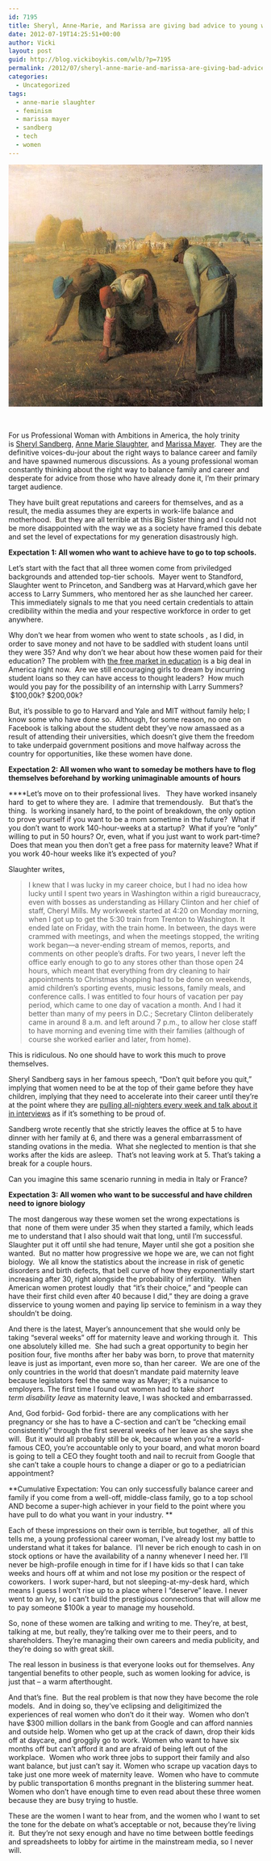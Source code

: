 ```yaml
---
id: 7195
title: Sheryl, Anne-Marie, and Marissa are giving bad advice to young women who desperately need good advice
date: 2012-07-19T14:25:51+00:00
author: Vicki
layout: post
guid: http://blog.vickiboykis.com/wlb/?p=7195
permalink: /2012/07/sheryl-anne-marie-and-marissa-are-giving-bad-advice-to-young-women-who-desperately-need-good-advice/
categories:
  - Uncategorized
tags:
  - anne-marie slaughter
  - feminism
  - marissa mayer
  - sandberg
  - tech
  - women
---
```

<p style="text-align: center;">
  <a href="https://raw.githubusercontent.com/veekaybee/wlb/gh-pages/assets/images/2012/07/750px-Millet_Gleaners.jpeg"><img class="aligncenter  wp-image-7196" title="750px-Millet_Gleaners" src="https://raw.githubusercontent.com/veekaybee/wlb/gh-pages/assets/images/2012/07/750px-Millet_Gleaners.jpeg" alt="" width="600" height="480" /></a>
</p>

&nbsp;

For us Professional Woman with Ambitions in America, the holy trinity is <a href="http://www.ted.com/talks/sheryl_sandberg_why_we_have_too_few_women_leaders.html" target="_blank">Sheryl Sandberg</a>, <a href="http://www.theatlantic.com/magazine/archive/2012/07/why-women-still-can-8217-t-have-it-all/9020/" target="_blank">Anne Marie Slaughter</a>, and <a href="http://nymag.com/daily/intel/2012/07/mayer-yahoos-new-ceo-reveals-shes-pregnant.html" target="_blank">Marissa Mayer</a>.  They are the definitive voices-du-jour about the right ways to balance career and family and have spawned numerous discussions. As a young professional woman constantly thinking about the right way to balance family and career and desperate for advice from those who have already done it, I&#8217;m their primary target audience.

They have built great reputations and careers for themselves, and as a result, the media assumes they are experts in work-life balance and motherhood.  But they are all terrible at this Big Sister thing and I could not be more disappointed with the way we as a society have framed this debate and set the level of expectations for my generation disastrously high.

**Expectation 1: All women who want to achieve have to go to top schools.**

Let&#8217;s start with the fact that all three women come from priviledged backgrounds and attended top-tier schools.  Mayer went to Standford, Slaughter went to Princeton, and Sandberg was at Harvard,which gave her access to Larry Summers, who mentored her as she launched her career.  This immediately signals to me that you need certain credentials to attain credibility within the media and your respective workforce in order to get anywhere.

Why don&#8217;t we hear from women who went to state schools , as I did, in order to save money and not have to be saddled with student loans until they were 35? And why don&#8217;t we hear about how these women paid for their education? The problem with <a href="http://blog.vickiboykis.com/wlb/2011/07/dont-major-in-history-for-the-love-of-charlemagne/" target="_blank">the free market in education</a> is a big deal in America right now.  Are we still encouraging girls to dream by incurring student loans so they can have access to thought leaders?  How much would you pay for the possibility of an internship with Larry Summers?  $100,00k? $200,00k?

But, it&#8217;s possible to go to Harvard and Yale and MIT without family help; I know some who have done so.  Although, for some reason, no one on Facebook is talking about the student debt they&#8217;ve now amassaed as a result of attending their universities, which doesn&#8217;t give them the freedom to take underpaid government positions and move halfway across the country for opportunities, like these women have done.

**Expectation 2: All women who want to someday be mothers have to flog themselves beforehand by working unimaginable amounts of hours**

****Let&#8217;s move on to their professional lives.   They have worked insanely hard  to get to where they are.  I admire that tremendously.   But that&#8217;s the thing.  Is working insanely hard, to the point of breakdown, the only option to prove yourself if you want to be a mom sometime in the future?  What if you don&#8217;t want to work 140-hour-weeks at a startup?  What if you&#8217;re &#8220;only&#8221; willing to put in 50 hours? Or, even, what if you just want to work part-time?  Does that mean you then don&#8217;t get a free pass for maternity leave? What if you work 40-hour weeks like it&#8217;s expected of you?

Slaughter writes,

> I knew that I was lucky in my career choice, but I had no idea how lucky until I spent two years in Washington within a rigid bureaucracy, even with bosses as understanding as Hillary Clinton and her chief of staff, Cheryl Mills. My workweek started at 4:20 on Monday morning, when I got up to get the 5:30 train from Trenton to Washington. It ended late on Friday, with the train home. In between, the days were crammed with meetings, and when the meetings stopped, the writing work began—a never-ending stream of memos, reports, and comments on other people’s drafts. For two years, I never left the office early enough to go to any stores other than those open 24 hours, which meant that everything from dry cleaning to hair appointments to Christmas shopping had to be done on weekends, amid children’s sporting events, music lessons, family meals, and conference calls. I was entitled to four hours of vacation per pay period, which came to one day of vacation a month. And I had it better than many of my peers in D.C.; Secretary Clinton deliberately came in around 8 a.m. and left around 7 p.m., to allow her close staff to have morning and evening time with their families (although of course she worked earlier and later, from home).

This is ridiculous. No one should have to work this much to prove themselves.

Sheryl Sandberg says in her famous speech, &#8220;Don&#8217;t quit before you quit,&#8221; implying that women need to be at the top of their game before they have children, implying that they need to accelerate into their career until they&#8217;re at the point where they are <a href="http://www.cnbc.com/id/48213365" target="_blank">pulling all-nighters every week and talk about it in interviews</a> as if it&#8217;s something to be proud of.

Sandberg wrote recently that she strictly leaves the office at 5 to have dinner with her family at 6, and there was a general embarrassment of standing ovations in the media.  What she neglected to mention is that she works after the kids are asleep.  That&#8217;s not leaving work at 5. That&#8217;s taking a break for a couple hours.

Can you imagine this same scenario running in media in Italy or France?

**Expectation 3: All women who want to be successful and have children need to ignore biology**

The most dangerous way these women set the wrong expectations is that  none of them were under 35 when they started a family, which leads me to understand that I also should wait that long, until I&#8217;m successful. Slaughter put it off until she had tenure, Mayer until she got a position she wanted.  But no matter how progressive we hope we are, we can not fight biology.  We all know the statistics about the increase in risk of genetic disorders and birth defects, that bell curve of how they exponentially start increasing after 30, right alongside the probability of infertility.   When American women protest loudly  that &#8220;it&#8217;s their choice,&#8221; and &#8220;people can have their first child even after 40 because I did,&#8221; they are doing a grave disservice to young women and paying lip service to feminism in a way they shouldn&#8217;t be doing.

And there is the latest, Mayer&#8217;s announcement that she would only be taking &#8220;several weeks&#8221; off for maternity leave and working through it.  This one absolutely killed me.  She had such a great opportunity to begin her position four, five months after her baby was born, to prove that maternity leave is just as important, even more so, than her career.  We are one of the only countries in the world that doesn&#8217;t mandate paid maternity leave because legislators feel the same way as Mayer; it&#8217;s a nuisance to employers. The first time I found out women had to take _short term disability leave_ as maternity leave, I was shocked and embarrassed.

And, God forbid- God forbid- there are any complications with her pregnancy or she has to have a C-section and can&#8217;t be &#8220;checking email consistently&#8221; through the first several weeks of her leave as she says she will.  But it would all probably still be ok, because when you&#8217;re a world-famous CEO, you&#8217;re accountable only to your board, and what moron board is going to tell a CEO they fought tooth and nail to recruit from Google that she can&#8217;t take a couple hours to change a diaper or go to a pediatrician appointment?

**Cumulative Expectation: You can only successfully balance career and family if you come from a well-off, middle-class family, go to a top school AND become a super-high achiever in your field to the point where you have pull to do what you want in your industry. **

Each of these impressions on their own is terrible, but together,  all of this tells me, a young professional career woman, I&#8217;ve already lost my battle to understand what it takes for balance.  I&#8217;ll never be rich enough to cash in on stock options or have the availability of a nanny whenever I need her. I&#8217;ll never be high-profile enough in time for if I have kids so that I can take weeks and hours off at whim and not lose my position or the respect of coworkers.  I work super-hard, but not sleeping-at-my-desk hard, which means I guess I won&#8217;t rise up to a place where I &#8220;deserve&#8221; leave. I never went to an Ivy, so I can&#8217;t build the prestigious connections that will allow me to pay someone $100k a year to manage my household.

So, none of these women are talking and writing to me. They&#8217;re, at best, talking at me, but really, they&#8217;re talking over me to their peers, and to shareholders. They&#8217;re managing their own careers and media publicity, and they&#8217;re doing so with great skill.

The real lesson in business is that everyone looks out for themselves. Any tangential benefits to other people, such as women looking for advice, is just that &#8211; a warm afterthought.

And that&#8217;s fine.  But the real problem is that now they have become the role models.  And in doing so, they&#8217;ve eclipsing and deligitimized the experiences of real women who don&#8217;t do it their way.  Women who don&#8217;t have $300 million dollars in the bank from Google and can afford nannies and outside help. Women who get up at the crack of dawn, drop their kids off at daycare, and groggily go to work. Women who want to have six months off but can&#8217;t afford it and are afraid of being left out of the workplace.  Women who work three jobs to support their family and also want balance, but just can&#8217;t say it. Women who scrape up vacation days to take just one more week of maternity leave.  Women who have to commute by public transportation 6 months pregnant in the blistering summer heat. Women who don&#8217;t have enough time to even read about these three women because they are busy trying to hustle.

These are the women I want to hear from, and the women who I want to set the tone for the debate on what&#8217;s acceptable or not, because they&#8217;re living it.  But they&#8217;re not sexy enough and have no time between bottle feedings and spreadsheets to lobby for airtime in the mainstream media, so I never will.

&nbsp;